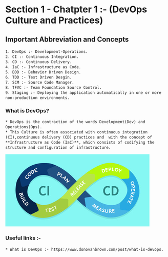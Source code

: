 # Section 1 - Chatpter 1  :- (DevOps Culture and Practices)

## Important Abbreviation and Concepts
    1. DevOps :- Development-Operations.
    2. CI :- Continuous Integration.
    3. CD :- Continuous Delivery.
    4. IaC :- Infrastructure as Code.
    5. BDD :- Behavior Driven Design.
    6. TDD :- Test Driven Desgin.
    7. SCM :- Source Code Manager.
    8. TFVC :- Team Foundation Source Control.
    9. Staging :- Deploying the application automatically in one or more non-production environments.

### What is DevOps?
    * DevOps is the contraction of the words Development(Dev) and Operations(Ops).
    * This Culture is often associated with continuous integration (CI),continuous delivery (CD) practices and  with the concept of **Infrastructure as Code (IaC)**, which consists of codifying the structure and configuration of infrastructure.
![](images/DepOps_Cycle.jpg)

### Useful links :-
    * What is DevOps :- https://www.donovanbrown.com/post/what-is-devops.
